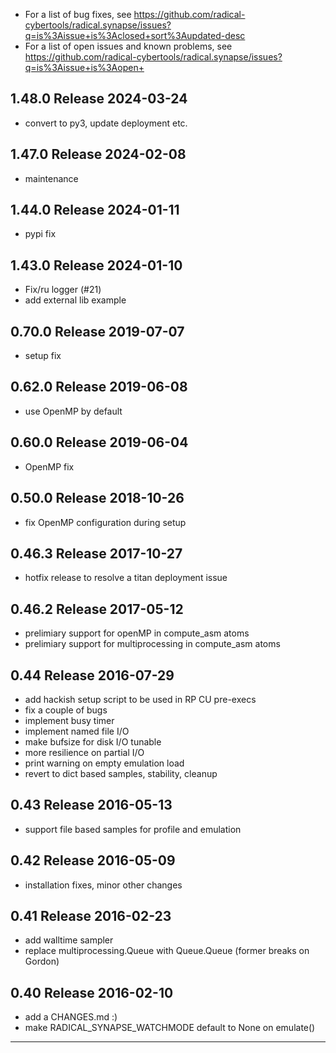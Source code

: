 
  - For a list of bug fixes, see
    https://github.com/radical-cybertools/radical.synapse/issues?q=is%3Aissue+is%3Aclosed+sort%3Aupdated-desc
  - For a list of open issues and known problems, see
    https://github.com/radical-cybertools/radical.synapse/issues?q=is%3Aissue+is%3Aopen+


1.48.0 Release                                                        2024-03-24
--------------------------------------------------------------------------------

  - convert to py3, update deployment etc.


1.47.0 Release                                                        2024-02-08
--------------------------------------------------------------------------------

  - maintenance


1.44.0 Release                                                        2024-01-11
--------------------------------------------------------------------------------

  - pypi fix


1.43.0 Release                                                        2024-01-10
--------------------------------------------------------------------------------

  - Fix/ru logger (#21)
  - add external lib example


0.70.0 Release                                                        2019-07-07
--------------------------------------------------------------------------------

   - setup fix


0.62.0 Release                                                        2019-06-08
--------------------------------------------------------------------------------

   - use OpenMP by default


0.60.0 Release                                                        2019-06-04
--------------------------------------------------------------------------------

   - OpenMP fix


0.50.0 Release                                                        2018-10-26
--------------------------------------------------------------------------------

   - fix OpenMP configuration during setup


0.46.3 Release                                                        2017-10-27
--------------------------------------------------------------------------------

   - hotfix release to resolve a titan deployment issue


0.46.2 Release                                                        2017-05-12
--------------------------------------------------------------------------------

   - prelimiary support for openMP in compute_asm atoms
   - prelimiary support for multiprocessing in compute_asm atoms


0.44 Release                                                          2016-07-29
--------------------------------------------------------------------------------

   - add hackish setup script to be used in RP CU pre-execs
   - fix a couple of bugs
   - implement busy timer
   - implement named file I/O
   - make bufsize for disk I/O tunable
   - more resilience on partial I/O
   - print warning on empty emulation load
   - revert to dict based samples, stability, cleanup


0.43 Release                                                          2016-05-13
--------------------------------------------------------------------------------

  - support file based samples for profile and emulation


0.42 Release                                                          2016-05-09
--------------------------------------------------------------------------------

  - installation fixes, minor other changes


0.41 Release                                                          2016-02-23
--------------------------------------------------------------------------------

  - add walltime sampler
  - replace multiprocessing.Queue with Queue.Queue (former breaks on Gordon)


0.40 Release                                                          2016-02-10
--------------------------------------------------------------------------------

  - add a CHANGES.md :)
  - make RADICAL_SYNAPSE_WATCHMODE default to None on emulate()

--------------------------------------------------------------------------------

